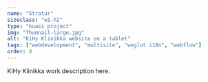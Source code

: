 ```yaml
---
name: "Stratur"
sizeclass: "w1-h2"
type: "kuasi project"
img: "Thumnail-large.jpg"
alt: "KiHy Klinikka website on a tablet"
tags: ["webdevelopment", "multisite", "weglot i18n", "webflow"]
order: 8
---
```


KiHy Klinikka work description here.
